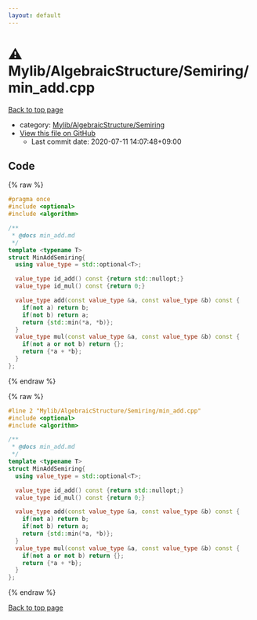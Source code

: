 ```yaml
---
layout: default
---
```


<!-- mathjax config similar to math.stackexchange -->
<script type="text/javascript" async
  src="https://cdnjs.cloudflare.com/ajax/libs/mathjax/2.7.5/MathJax.js?config=TeX-MML-AM_CHTML">
</script>
<script type="text/x-mathjax-config">
  MathJax.Hub.Config({
    TeX: { equationNumbers: { autoNumber: "AMS" }},
    tex2jax: {
      inlineMath: [ ['$','$'] ],
      processEscapes: true
    },
    "HTML-CSS": { matchFontHeight: false },
    displayAlign: "left",
    displayIndent: "2em"
  });
</script>

<script type="text/javascript" src="https://cdnjs.cloudflare.com/ajax/libs/jquery/3.4.1/jquery.min.js"></script>
<script src="https://cdn.jsdelivr.net/npm/jquery-balloon-js@1.1.2/jquery.balloon.min.js" integrity="sha256-ZEYs9VrgAeNuPvs15E39OsyOJaIkXEEt10fzxJ20+2I=" crossorigin="anonymous"></script>
<script type="text/javascript" src="../../../../assets/js/copy-button.js"></script>
<link rel="stylesheet" href="../../../../assets/css/copy-button.css" />


# :warning: Mylib/AlgebraicStructure/Semiring/min_add.cpp

<a href="../../../../index.html">Back to top page</a>

* category: <a href="../../../../index.html#3df95940e092844fc072dd50b6844b29">Mylib/AlgebraicStructure/Semiring</a>
* <a href="{{ site.github.repository_url }}/blob/master/Mylib/AlgebraicStructure/Semiring/min_add.cpp">View this file on GitHub</a>
    - Last commit date: 2020-07-11 14:07:48+09:00




## Code

<a id="unbundled"></a>
{% raw %}
```cpp
#pragma once
#include <optional>
#include <algorithm>

/**
 * @docs min_add.md
 */
template <typename T>
struct MinAddSemiring{
  using value_type = std::optional<T>;

  value_type id_add() const {return std::nullopt;}
  value_type id_mul() const {return 0;}

  value_type add(const value_type &a, const value_type &b) const {
    if(not a) return b;
    if(not b) return a;
    return {std::min(*a, *b)};
  }
  value_type mul(const value_type &a, const value_type &b) const {
    if(not a or not b) return {};
    return {*a + *b};
  }
};

```
{% endraw %}

<a id="bundled"></a>
{% raw %}
```cpp
#line 2 "Mylib/AlgebraicStructure/Semiring/min_add.cpp"
#include <optional>
#include <algorithm>

/**
 * @docs min_add.md
 */
template <typename T>
struct MinAddSemiring{
  using value_type = std::optional<T>;

  value_type id_add() const {return std::nullopt;}
  value_type id_mul() const {return 0;}

  value_type add(const value_type &a, const value_type &b) const {
    if(not a) return b;
    if(not b) return a;
    return {std::min(*a, *b)};
  }
  value_type mul(const value_type &a, const value_type &b) const {
    if(not a or not b) return {};
    return {*a + *b};
  }
};

```
{% endraw %}

<a href="../../../../index.html">Back to top page</a>

